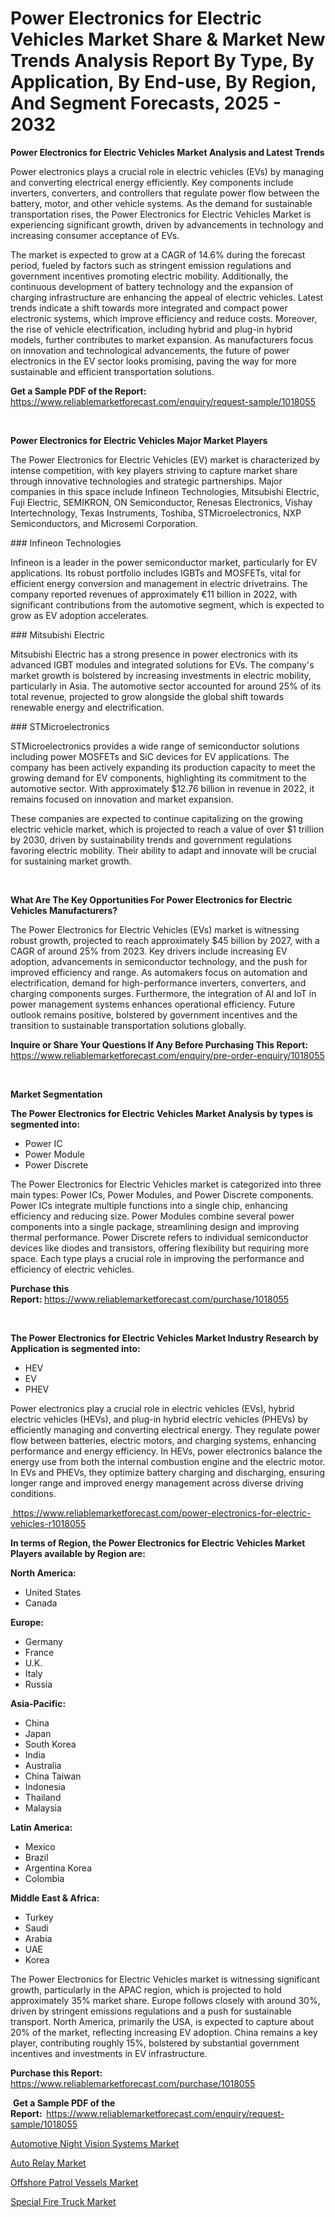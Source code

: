<p><h1>Power Electronics for Electric Vehicles Market Share & Market New Trends Analysis Report By Type, By Application, By End-use, By Region, And Segment Forecasts, 2025 - 2032</h1></p><p><strong>Power Electronics for Electric Vehicles Market Analysis and Latest Trends</strong></p>
<p><p>Power electronics plays a crucial role in electric vehicles (EVs) by managing and converting electrical energy efficiently. Key components include inverters, converters, and controllers that regulate power flow between the battery, motor, and other vehicle systems. As the demand for sustainable transportation rises, the Power Electronics for Electric Vehicles Market is experiencing significant growth, driven by advancements in technology and increasing consumer acceptance of EVs.</p><p>The market is expected to grow at a CAGR of 14.6% during the forecast period, fueled by factors such as stringent emission regulations and government incentives promoting electric mobility. Additionally, the continuous development of battery technology and the expansion of charging infrastructure are enhancing the appeal of electric vehicles. Latest trends indicate a shift towards more integrated and compact power electronic systems, which improve efficiency and reduce costs. Moreover, the rise of vehicle electrification, including hybrid and plug-in hybrid models, further contributes to market expansion. As manufacturers focus on innovation and technological advancements, the future of power electronics in the EV sector looks promising, paving the way for more sustainable and efficient transportation solutions.</p></p>
<p><strong>Get a Sample PDF of the Report:&nbsp;</strong> <a href="https://www.reliablemarketforecast.com/enquiry/request-sample/1018055?utm_campaign=1903&utm_medium=2&utm_source=Github&utm_content=ia&utm_term=30032025&utm_id=power-electronics-for-electric-vehicles">https://www.reliablemarketforecast.com/enquiry/request-sample/1018055</a></p>
<p>&nbsp;</p>
<p><strong>Power Electronics for Electric Vehicles Major Market Players</strong></p>
<p><p>The Power Electronics for Electric Vehicles (EV) market is characterized by intense competition, with key players striving to capture market share through innovative technologies and strategic partnerships. Major companies in this space include Infineon Technologies, Mitsubishi Electric, Fuji Electric, SEMIKRON, ON Semiconductor, Renesas Electronics, Vishay Intertechnology, Texas Instruments, Toshiba, STMicroelectronics, NXP Semiconductors, and Microsemi Corporation.</p><p>### Infineon Technologies</p><p>Infineon is a leader in the power semiconductor market, particularly for EV applications. Its robust portfolio includes IGBTs and MOSFETs, vital for efficient energy conversion and management in electric drivetrains. The company reported revenues of approximately €11 billion in 2022, with significant contributions from the automotive segment, which is expected to grow as EV adoption accelerates.</p><p>### Mitsubishi Electric</p><p>Mitsubishi Electric has a strong presence in power electronics with its advanced IGBT modules and integrated solutions for EVs. The company's market growth is bolstered by increasing investments in electric mobility, particularly in Asia. The automotive sector accounted for around 25% of its total revenue, projected to grow alongside the global shift towards renewable energy and electrification.</p><p>### STMicroelectronics</p><p>STMicroelectronics provides a wide range of semiconductor solutions including power MOSFETs and SiC devices for EV applications. The company has been actively expanding its production capacity to meet the growing demand for EV components, highlighting its commitment to the automotive sector. With approximately $12.76 billion in revenue in 2022, it remains focused on innovation and market expansion.</p><p>These companies are expected to continue capitalizing on the growing electric vehicle market, which is projected to reach a value of over $1 trillion by 2030, driven by sustainability trends and government regulations favoring electric mobility. Their ability to adapt and innovate will be crucial for sustaining market growth.</p></p>
<p>&nbsp;</p>
<p><strong>What Are The Key Opportunities For Power Electronics for Electric Vehicles Manufacturers?</strong></p>
<p><p>The Power Electronics for Electric Vehicles (EVs) market is witnessing robust growth, projected to reach approximately $45 billion by 2027, with a CAGR of around 25% from 2023. Key drivers include increasing EV adoption, advancements in semiconductor technology, and the push for improved efficiency and range. As automakers focus on automation and electrification, demand for high-performance inverters, converters, and charging components surges. Furthermore, the integration of AI and IoT in power management systems enhances operational efficiency. Future outlook remains positive, bolstered by government incentives and the transition to sustainable transportation solutions globally.</p></p>
<p><strong>Inquire or Share Your Questions If Any Before Purchasing This Report:</strong> <a href="https://www.reliablemarketforecast.com/enquiry/pre-order-enquiry/1018055?utm_campaign=1903&utm_medium=2&utm_source=Github&utm_content=ia&utm_term=30032025&utm_id=power-electronics-for-electric-vehicles">https://www.reliablemarketforecast.com/enquiry/pre-order-enquiry/1018055</a></p>
<p>&nbsp;</p>
<p><strong>Market Segmentation</strong></p>
<p><strong>The Power Electronics for Electric Vehicles Market Analysis by types is segmented into:</strong></p>
<p><ul><li>Power IC</li><li>Power Module</li><li>Power Discrete</li></ul></p>
<p><p>The Power Electronics for Electric Vehicles market is categorized into three main types: Power ICs, Power Modules, and Power Discrete components. Power ICs integrate multiple functions into a single chip, enhancing efficiency and reducing size. Power Modules combine several power components into a single package, streamlining design and improving thermal performance. Power Discrete refers to individual semiconductor devices like diodes and transistors, offering flexibility but requiring more space. Each type plays a crucial role in improving the performance and efficiency of electric vehicles.</p></p>
<p><strong>Purchase this Report:&nbsp;</strong><a href="https://www.reliablemarketforecast.com/purchase/1018055?utm_campaign=1903&utm_medium=2&utm_source=Github&utm_content=ia&utm_term=30032025&utm_id=power-electronics-for-electric-vehicles">https://www.reliablemarketforecast.com/purchase/1018055</a></p>
<p>&nbsp;</p>
<p><strong>The Power Electronics for Electric Vehicles Market Industry Research by Application is segmented into:</strong></p>
<p><ul><li>HEV</li><li>EV</li><li>PHEV</li></ul></p>
<p><p>Power electronics play a crucial role in electric vehicles (EVs), hybrid electric vehicles (HEVs), and plug-in hybrid electric vehicles (PHEVs) by efficiently managing and converting electrical energy. They regulate power flow between batteries, electric motors, and charging systems, enhancing performance and energy efficiency. In HEVs, power electronics balance the energy use from both the internal combustion engine and the electric motor. In EVs and PHEVs, they optimize battery charging and discharging, ensuring longer range and improved energy management across diverse driving conditions.</p></p>
<p><a href="https://www.reliablemarketforecast.com/power-electronics-for-electric-vehicles-r1018055?utm_campaign=1903&utm_medium=2&utm_source=Github&utm_content=ia&utm_term=30032025&utm_id=power-electronics-for-electric-vehicles">&nbsp;https://www.reliablemarketforecast.com/power-electronics-for-electric-vehicles-r1018055</a></p>
<p><strong>In terms of Region, the Power Electronics for Electric Vehicles Market Players available by Region are:</strong></p>
<p>
    <p> <strong> North America: </strong>
        <ul>
            <li>United States</li>
            <li>Canada</li>
        </ul>
        </p> 
    <p> <strong> Europe: </strong>
        <ul>
            <li>Germany</li>
            <li>France</li>
            <li>U.K.</li>
            <li>Italy</li>
            <li>Russia</li>
        </ul>
        </p> 
    <p> <strong> Asia-Pacific: </strong>
        <ul>
            <li>China</li>
            <li>Japan</li>
            <li>South Korea</li>
            <li>India</li>
            <li>Australia</li>
            <li>China Taiwan</li>
            <li>Indonesia</li>
            <li>Thailand</li>
            <li>Malaysia</li>
        </ul>
        </p> 
    <p> <strong> Latin America: </strong>
        <ul>
            <li>Mexico</li>
            <li>Brazil</li>
            <li>Argentina Korea</li>
            <li>Colombia</li>
        </ul>
        </p> 
    <p> <strong> Middle East & Africa: </strong>
        <ul>
            <li>Turkey</li>
            <li>Saudi</li>
            <li>Arabia</li>
            <li>UAE</li>
            <li>Korea</li>
        </ul>
    </p>
    </p>
<p><p>The Power Electronics for Electric Vehicles market is witnessing significant growth, particularly in the APAC region, which is projected to hold approximately 35% market share. Europe follows closely with around 30%, driven by stringent emissions regulations and a push for sustainable transport. North America, primarily the USA, is expected to capture about 20% of the market, reflecting increasing EV adoption. China remains a key player, contributing roughly 15%, bolstered by substantial government incentives and investments in EV infrastructure.</p></p>
<p><strong>Purchase this Report: </strong><a href="https://www.reliablemarketforecast.com/purchase/1018055?utm_campaign=1903&utm_medium=2&utm_source=Github&utm_content=ia&utm_term=30032025&utm_id=power-electronics-for-electric-vehicles">https://www.reliablemarketforecast.com/purchase/1018055</a></p>
<p>&nbsp;<strong>Get a Sample PDF of the Report:&nbsp;&nbsp;</strong><a href="https://www.reliablemarketforecast.com/enquiry/request-sample/1018055?utm_campaign=1903&utm_medium=2&utm_source=Github&utm_content=ia&utm_term=30032025&utm_id=power-electronics-for-electric-vehicles">https://www.reliablemarketforecast.com/enquiry/request-sample/1018055</a></p>
<p><strong></strong></p>
<p><p><a href="https://github.com/merzafairy04/Market-Research-Report-List-1/blob/main/automotive-night-vision-systems-market.md?utm_campaign=1903&utm_medium=2&utm_source=Github&utm_content=ia&utm_term=30032025&utm_id=power-electronics-for-electric-vehicles">Automotive Night Vision Systems Market</a></p><p><a href="https://github.com/ifsahvadenah/Market-Research-Report-List-1/blob/main/auto-relay-market.md?utm_campaign=1903&utm_medium=2&utm_source=Github&utm_content=ia&utm_term=30032025&utm_id=power-electronics-for-electric-vehicles">Auto Relay Market</a></p><p><a href="https://github.com/vasosblenksk/Market-Research-Report-List-1/blob/main/offshore-patrol-vessels-market.md?utm_campaign=1903&utm_medium=2&utm_source=Github&utm_content=ia&utm_term=30032025&utm_id=power-electronics-for-electric-vehicles">Offshore Patrol Vessels Market</a></p><p><a href="https://github.com/irfadac/Market-Research-Report-List-5/blob/main/special-fire-truck-market.md?utm_campaign=1903&utm_medium=2&utm_source=Github&utm_content=ia&utm_term=30032025&utm_id=power-electronics-for-electric-vehicles">Special Fire Truck Market</a></p></p>